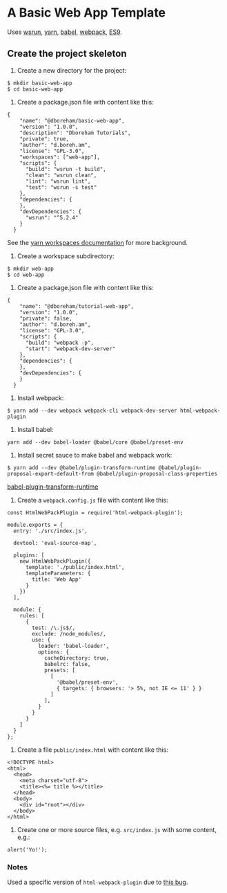 # A Basic Web App Template

Uses [wsrun](https://github.com/hfour/wsrun), [yarn](https://yarnpkg.com/), [babel](https://babeljs.io/), [webpack](https://webpack.js.org/), [ES9](https://ecma-international.org/ecma-262/9.0/).

## Create the project skeleton

1. Create a new directory for the project:
```
$ mkdir basic-web-app
$ cd basic-web-app
```
1. Create a package.json file with content like this:
```
{
    "name": "@dboreham/basic-web-app",
    "version": "1.0.0",
    "description": "Dboreham Tutorials",
    "private": true,
    "author": "d.boreh.am",
    "license": "GPL-3.0",
    "workspaces": ["web-app"],
    "scripts": {
      "build": "wsrun -t build",
      "clean": "wsrun clean",
      "lint": "wsrun lint",
      "test": "wsrun -s test"
    },
    "dependencies": {
    },
    "devDependencies": {
      "wsrun": "^5.2.4"
    }
  }
```
See the [yarn workspaces documentation](https://classic.yarnpkg.com/en/docs/workspaces/) for more background.
1. Create a workspace subdirectory:
```
$ mkdir web-app
$ cd web-app
```
1. Create a package.json file with content like this:
```
{
    "name": "@dboreham/tutorial-web-app",
    "version": "1.0.0",
    "private": false,
    "author": "d.boreh.am",
    "license": "GPL-3.0",
    "scripts": {
      "build": "webpack -p",
      "start": "webpack-dev-server"
    },
    "dependencies": {
    },
    "devDependencies": {
    }
  }
```
1. Install webpack:
```
$ yarn add --dev webpack webpack-cli webpack-dev-server html-webpack-plugin
```
1. Install babel:
```
yarn add --dev babel-loader @babel/core @babel/preset-env
```
1. Install secret sauce to make babel and webpack work:
```
$ yarn add --dev @babel/plugin-transform-runtime @babel/plugin-proposal-export-default-from @babel/plugin-proposal-class-properties
```
[babel-plugin-transform-runtime](https://babeljs.io/docs/en/babel-plugin-transform-runtime#why)
1. Create a `webpack.config.js` file with content like this:
```
const HtmlWebPackPlugin = require('html-webpack-plugin');

module.exports = {
  entry: './src/index.js',

  devtool: 'eval-source-map',

  plugins: [
    new HtmlWebPackPlugin({
      template: './public/index.html',
      templateParameters: {
        title: 'Web App'
      }
    })
  ],

  module: {
    rules: [
      {
        test: /\.js$/,
        exclude: /node_modules/,
        use: {
          loader: 'babel-loader',
          options: {
            cacheDirectory: true,
            babelrc: false,
            presets: [
              [
                '@babel/preset-env',
                { targets: { browsers: '> 5%, not IE <= 11' } }
              ]
            ],
          }
        }
      }
    ]
  }
};
```
1. Create a file `public/index.html` with content like this:
```
<!DOCTYPE html>
<html>
  <head>
    <meta charset="utf-8">
    <title><%= title %></title>
  </head>
  <body>
    <div id="root"></div>
  </body>
</html>
```
1. Create one or more source files, e.g. `src/index.js` with some content, e.g.:
```
alert('Yo!');
```
### Notes
Used a specific version of `html-webpack-plugin` due to [this bug](https://github.com/jantimon/html-webpack-plugin/issues/1523).


